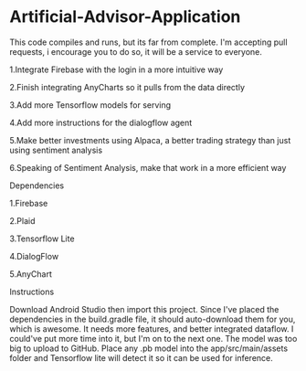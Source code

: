 # Artificial-Advisor-Application
This code compiles and runs, but its far from complete. I'm accepting pull requests, i encourage you to do so, it will be a service to everyone.

1.Integrate Firebase with the login in a more intuitive way

2.Finish integrating AnyCharts so it pulls from the data directly

3.Add more Tensorflow models for serving

4.Add more instructions for the dialogflow agent

5.Make better investments using Alpaca, a better trading strategy than just using sentiment analysis

6.Speaking of Sentiment Analysis, make that work in a more efficient way

Dependencies

1.Firebase

2.Plaid

3.Tensorflow Lite

4.DialogFlow

5.AnyChart

Instructions

Download Android Studio then import this project. Since I've placed the dependencies in the build.gradle file, it should auto-download them for you, which is awesome. It needs more features, and better integrated dataflow. I could've put more time into it, but I'm on to the next one. The model was too big to upload to GitHub. Place any .pb model into the app/src/main/assets folder and Tensorflow lite will detect it so it can be used for inference.
